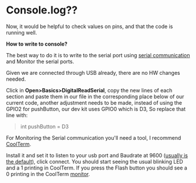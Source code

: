 # Console.log??

Now, it would be helpful to check values on pins, and that the code is running well.

**How to write to console?**

The best way to do it is to write to the serial port using [serial communication](https://en.wikipedia.org/wiki/Serial_communication) and Monitor the serial ports.

Given we are connected through USB already, there are no HW changes needed.

Click in **Open>Basics>DigitalReadSerial**, copy the new lines of each section and paste them in our file in the corresponding place below of our current code, another adjustment needs to be made, instead of using the GPIO2 for pushButton, our dev kit uses GPIO0 which is D3, So replace that line with:

> int pushButton = D3

For Monitoring the Serial communication you'll need a tool, I recommend [CoolTerm](http://freeware.the-meiers.org/).

Install it and set it to listen to your usb port and Baudrate at 9600 ([usually is the default](https://github.com/felixbanguera/iot-medellin-nodemcu-blynk-1/blob/step_2/assets/images/coolterm_config.png)), click connect. You should start seeing the usual blinking LED and a 1 printing in CoolTerm. If you press the Flash button you should see a 0 printing in the CoolTerm [monitor]((https://github.com/felixbanguera/iot-medellin-nodemcu-blynk-1/blob/step_5/assets/images/coolterm_config.png)).
